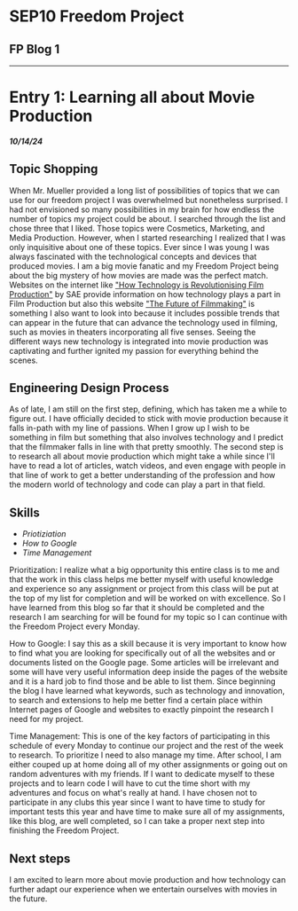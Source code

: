 # SEP10 Freedom Project
## FP Blog 1

---

# Entry 1: Learning all about Movie Production
##### 10/14/24

## Topic Shopping

When Mr. Mueller provided a long list of possibilities of topics that we can use for our freedom project I was overwhelmed but nonetheless surprised. I had not envisioned so many possibilities in my brain for how endless the number of topics my project could be about. I searched through the list and chose three that I liked. Those topics were Cosmetics, Marketing, and Media Production. However, when I started researching I realized that I was only inquisitive about one of these topics. Ever since I was young I was always fascinated with the technological concepts and devices that produced movies. I am a big movie fanatic and my Freedom Project being about the big mystery of how movies are made was the perfect match. Websites on the internet like ["How Technology is Revolutionising Film Production"](https://www.sae.edu/gbr/insights/how-technology-is-revolutionising-filmproduction/#:~:text=Future%20of%20Film%20Technology&text=Camera%20equipment%20can%20now%20be,development%20within%20the%20film%20industry.) by SAE provide information on how technology plays a part in Film Production but also this website ["The Future of Filmmaking"](https://raindance.org/the-future-of-filmmaking-5-filmmaking-trends-to-watch-out-for-in-2024/) is something I also want to look into because it includes possible trends that can appear in the future that can advance the technology used in filming, such as movies in theaters incorporating all five senses. Seeing the different ways new technology is integrated into movie production was captivating and further ignited my passion for everything behind the scenes. 

## Engineering Design Process

As of late, I am still on the first step, defining, which has taken me a while to figure out. I have officially decided to stick with movie production because it falls in-path with my line of passions. When I grow up I wish to be something in film but something that also involves technology and I predict that the filmmaker falls in line with that pretty smoothly. The second step is to research all about movie production which might take a while since I'll have to read a lot of articles, watch videos, and even engage with people in that line of work to get a better understanding of the profession and how the modern world of technology and code can play a part in that field. 

## Skills

+ *Priotiziation*
+ *How to Google*
+ *Time Management*

Prioritization: I realize what a big opportunity this entire class is to me and that the work in this class helps me better myself with useful knowledge and experience so any assignment or project from this class will be put at the top of my list for completion and will be worked on with excellence. So I have learned from this blog so far that it should be completed and the research I am searching for will be found for my topic so I can continue with the Freedom Project every Monday. 

How to Google: I say this as a skill because it is very important to know how to find what you are looking for specifically out of all the websites and or documents listed on the Google page. Some articles will be irrelevant and some will have very useful information deep inside the pages of the website and it is a hard job to find those and be able to list them. Since beginning the blog I have learned what keywords, such as technology and innovation, to search and extensions to help me better find a certain place within Internet pages of Google and websites to exactly pinpoint the research I need for my project. 

Time Management: This is one of the key factors of participating in this schedule of every Monday to continue our project and the rest of the week to research. To prioritize I need to also manage my time. After school, I am either couped up at home doing all of my other assignments or going out on random adventures with my friends. If I want to dedicate myself to these projects and to learn code I will have to cut the time short with my adventures and focus on what's really at hand. I have chosen not to participate in any clubs this year since I want to have time to study for important tests this year and have time to make sure all of my assignments, like this blog, are well completed, so I can take a proper next step into finishing the Freedom Project. 

## Next steps

I am excited to learn more about movie production and how technology can further adapt our experience when we entertain ourselves with movies in the future. 
